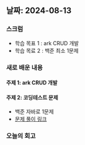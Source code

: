 ## 날짜: 2024-08-13

### 스크럼
- 학습 목표 1 : ark CRUD 개발
- 학습 목료 2 : 백준 최소 1문제

### 새로 배운 내용
#### 주제 1: ark CRUD 개발

#### 주제 2: 코딩테스트 문제
- 백준 자바로 1문제
- [문제 풀이 링크](https://github.com/trueS2/Algorithm-Java/blob/master/src/main/java/com/day2/problem1/Solution1.java)

### 오늘의 회고



